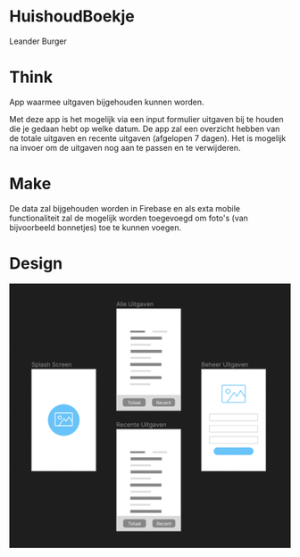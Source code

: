 
# HuishoudBoekje

Leander Burger

# Think

App waarmee uitgaven bijgehouden kunnen worden.

Met deze app is het mogelijk via een input formulier uitgaven bij te houden die je gedaan hebt op welke datum. De app zal een overzicht hebben van de totale uitgaven en recente uitgaven (afgelopen 7 dagen). Het is mogelijk na invoer om de uitgaven nog aan te passen en te verwijderen. 

# Make

De data zal bijgehouden worden in Firebase en als exta mobile functionaliteit zal de mogelijk worden toegevoegd om foto's (van bijvoorbeeld bonnetjes) toe te kunnen voegen.

# Design

![Design](/assets/design.png)